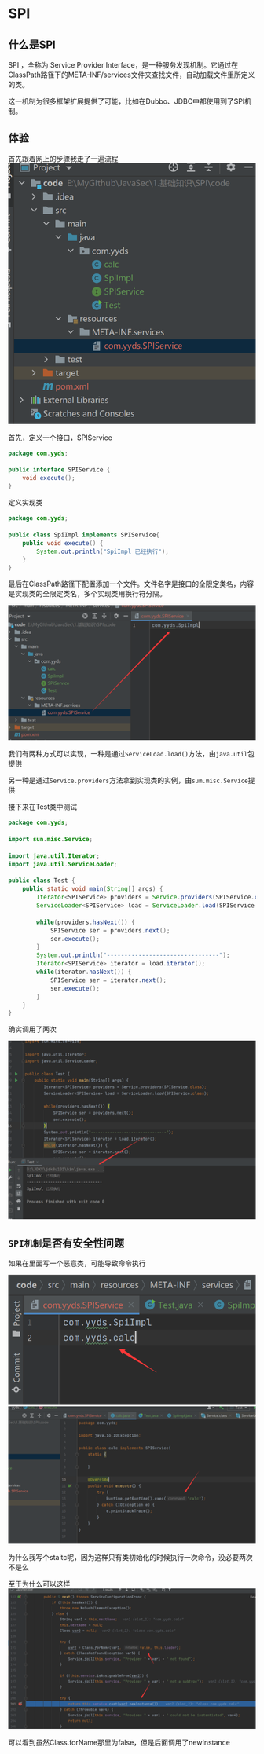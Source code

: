 # SPI

## 什么是SPI

SPI ，全称为 Service Provider Interface，是一种服务发现机制。它通过在ClassPath路径下的META-INF/services文件夹查找文件，自动加载文件里所定义的类。

这一机制为很多框架扩展提供了可能，比如在Dubbo、JDBC中都使用到了SPI机制。

## 体验



首先跟着网上的步骤我走了一遍流程![](img/1.png)

首先，定义一个接口，SPIService

```java
package com.yyds;

public interface SPIService {
    void execute();
}
```

定义实现类

```java
package com.yyds;

public class SpiImpl implements SPIService{
    public void execute() {
        System.out.println("SpiImpl 已经执行");
    }
}
```

最后在ClassPath路径下配置添加一个文件。文件名字是接口的全限定类名，内容是实现类的全限定类名，多个实现类用换行符分隔。

![](img/2.png)

我们有两种方式可以实现，一种是通过`ServiceLoad.load()`方法，由`java.util`包提供

另一种是通过`Service.providers`方法拿到实现类的实例，由`sum.misc.Service`提供

接下来在Test类中测试

```Java
package com.yyds;

import sun.misc.Service;

import java.util.Iterator;
import java.util.ServiceLoader;

public class Test {
    public static void main(String[] args) {
        Iterator<SPIService> providers = Service.providers(SPIService.class);
        ServiceLoader<SPIService> load = ServiceLoader.load(SPIService.class);

        while(providers.hasNext()) {
            SPIService ser = providers.next();
            ser.execute();
        }
        System.out.println("--------------------------------");
        Iterator<SPIService> iterator = load.iterator();
        while(iterator.hasNext()) {
            SPIService ser = iterator.next();
            ser.execute();
        }
    }
}
```

确实调用了两次

![](img/3.png)

## `SPI机制`是否有安全性问题

如果在里面写一个恶意类，可能导致命令执行

![](img/4.png)![](img/5.png)

为什么我写个staitc呢，因为这样只有类初始化的时候执行一次命令，没必要两次不是么

至于为什么可以这样![](img/6.png)

可以看到虽然Class.forName那里为false，但是后面调用了newInstance